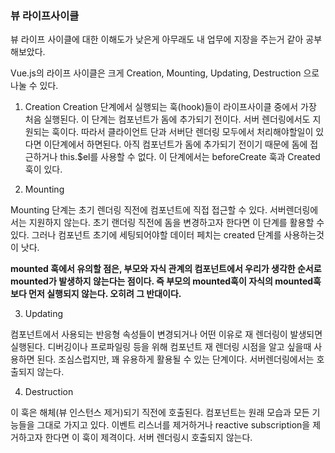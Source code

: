 ### 뷰 라이프사이클 

뷰 라이프 사이클에 대한 이해도가 낮은게 아무래도 내 업무에 지장을 주는거 같아 공부해보았다.

Vue.js의 라이프 사이클은 크게 Creation, Mounting, Updating, Destruction 으로 나눌 수 있다.

1. Creation
Creation 단계에서 실행되는 훅(hook)들이 라이프사이클 중에서 가장 처음 실행된다. 이 단계는 컴포넌트가 돔에 추가되기 전이다. 서버 렌더링에서도 지원되는 훅이다.
따라서 클라이언트 단과 서버단 렌더링 모두에서 처리해야할일이 있다면 이단계에서 하면된다. 아직 컴포넌트가 돔에 추가되기 전이기 때문에 돔에 접근하거나 this.$el를 사용할 수 없다.
이 단계에서는 beforeCreate 훅과 Created 훅이 있다.

2. Mounting

Mounting 단계는 초기 렌더링 직전에 컴포넌트에 직접 접근할 수 있다. 서버렌더링에서는 지원하지 않는다.
초기 랜더링 직전에 돔을 변경하고자 한다면 이 단계를 활용할 수 있다. 그러나 컴포넌트 초기에 세팅되어야할 데이터 페치는 created 단계를 사용하는것이 낫다.

**mounted 훅에서 유의할 점은, 부모와 자식 관계의 컴포넌트에서 우리가 생각한 순서로 mounted가 발생하지 않는다는 점이다. 즉 부모의 mounted훅이 자식의 mounted훅보다 먼저 실행되지 않는다. 오히려 그 반대이다.**

3. Updating

컴포넌트에서 사용되는 반응형 속성들이 변경되거나 어떤 이유로 재 렌더링이 발생되면 실행된다. 디버깅이나 프로파일링 등을 위해 컴포넌트 재 렌더링 시점을 알고 싶을때 사용하면 된다. 조심스럽지만, 꽤 유용하게 활용될 수 있는 단계이다. 서버렌더링에서는 호출되지 않는다.

4. Destruction

이 훅은 해체(뷰 인스턴스 제거)되기 직전에 호출된다. 컴포넌트는 원래 모습과 모든 기능들을 그대로 가지고 있다. 이벤트 리스너를 제거하거나 reactive subscription을 제거하고자 한다면 이 훅이 제격이다. 서버 렌더링시 호출되지 않는다.
